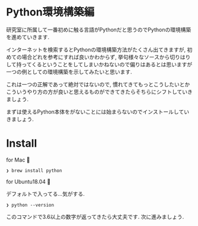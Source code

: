 # Python環境構築編

研究室に所属して一番初めに触る言語がPythonだと思うのでPythonの環境構築を進めていきます.

インターネットを検索するとPythonの環境構築方法がたくさん出てきますが, 初めての場合どれを参考にすれば良いかわからず,
挙句様々なソースから切りはりして持ってくるということをしてしまいかねないので偏りはあるとは思いますが一つの例としての環境構築を示してみたいと思います.

これは一つの正解であって絶対ではないので, 慣れてきてもっとこうしたいとかこういうやり方の方が良いと思えるものができてきたらそちらにシフトしていきましょう.

まずは使えるPython本体をがないことには始まらないのでインストールしていきましょう.

# Install

for Mac 🍎
```fish
❯ brew install python
```

for Ubuntu18.04 🐧

デフォルトで入ってる...気がする.

```fish
❯ python --version
```
このコマンドで3.6以上の数字が返ってきたら大丈夫です. 次に進みましょう.
